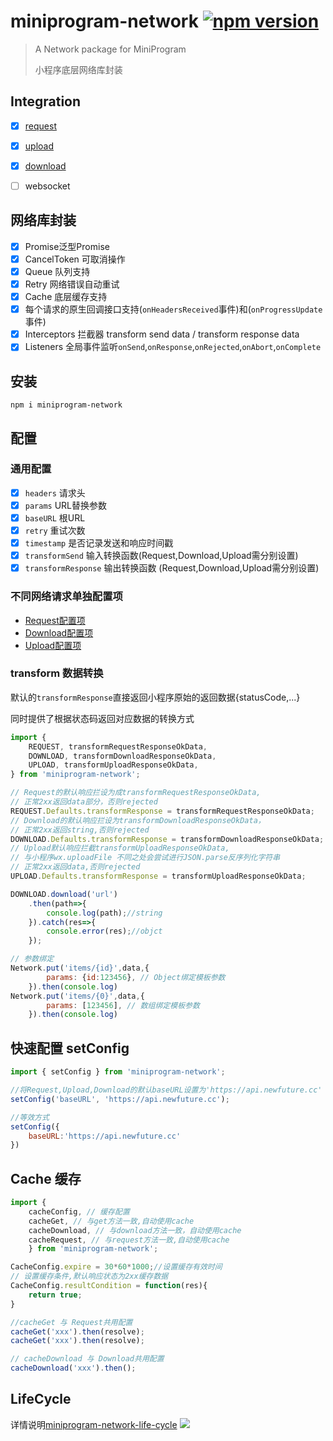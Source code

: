 # miniprogram-network [![npm version](https://badge.fury.io/js/miniprogram-network.svg)](https://npmjs.com/package/miniprogram-network)

> A Network package for MiniProgram
>
> 小程序底层网络库封装


## Integration
* [x] [request](https://www.npmjs.com/package/miniprogram-request)
* [x] [upload](https://www.npmjs.com/package/miniprogram-uploader)
* [x] [download](https://www.npmjs.com/package/miniprogram-downloader)
* [ ] websocket


## 网络库封装

* [x] Promise<T>泛型Promise
* [x] CancelToken 可取消操作
* [x] Queue 队列支持
* [x] Retry 网络错误自动重试
* [x] Cache 底层缓存支持
* [x] 每个请求的原生回调接口支持(`onHeadersReceived`事件)和(`onProgressUpdate`事件)
* [x] Interceptors 拦截器 transform send data / transform response data
* [x] Listeners 全局事件监听`onSend`,`onResponse`,`onRejected`,`onAbort`,`onComplete`

## 安装
```
npm i miniprogram-network
```

## 配置 

### 通用配置

* [x] `headers` 请求头
* [x] `params` URL替换参数
* [x] `baseURL` 根URL
* [x] `retry` 重试次数
* [x] `timestamp` 是否记录发送和响应时间戳
* [x] `transformSend` 输入转换函数(Request,Download,Upload需分别设置)
* [x] `transformResponse` 输出转换函数 (Request,Download,Upload需分别设置)

### 不同网络请求单独配置项

* [Request配置项](../request#options)
* [Download配置项](../downloader#options)
* [Upload配置项](../uploader#options)

### transform 数据转换

默认的`transformResponse`直接返回小程序原始的返回数据{statusCode,...}

同时提供了根据状态码返回对应数据的转换方式

```js
import {
    REQUEST, transformRequestResponseOkData,
    DOWNLOAD, transformDownloadResponseOkData,
    UPLOAD, transformUploadResponseOkData,
} from 'miniprogram-network';

// Request的默认响应拦设为成transformRequestResponseOkData,
// 正常2xx返回data部分，否则rejected
REQUEST.Defaults.transformResponse = transformRequestResponseOkData;
// Download的默认响应拦设为transformDownloadResponseOkData，
// 正常2xx返回string,否则rejected
DOWNLOAD.Defaults.transformResponse = transformDownloadResponseOkData;
// Upload默认响应拦截transformUploadResponseOkData,
// 与小程序wx.uploadFile 不同之处会尝试进行JSON.parse反序列化字符串
// 正常2xx返回data,否则rejected
UPLOAD.Defaults.transformResponse = transformUploadResponseOkData;

DOWNLOAD.download('url')
    .then(path=>{
        console.log(path);//string
    }).catch(res=>{
        console.error(res);//objct
    });

// 参数绑定
Network.put('items/{id}',data,{
        params: {id:123456}, // Object绑定模板参数
    }).then(console.log)
Network.put('items/{0}',data,{
        params: [123456], // 数组绑定模板参数
    }).then(console.log)
```

## 快速配置 setConfig

```js
import { setConfig } from 'miniprogram-network';

//将Request,Upload,Download的默认baseURL设置为'https://api.newfuture.cc'
setConfig('baseURL', 'https://api.newfuture.cc');

//等效方式
setConfig({
    baseURL:'https://api.newfuture.cc'
})

```

## Cache 缓存

```js
import {
    cacheConfig, // 缓存配置
    cacheGet, // 与get方法一致,自动使用cache
    cacheDownload, // 与download方法一致，自动使用cache
    cacheRequest, // 与request方法一致,自动使用cache
    } from 'miniprogram-network';

CacheConfig.expire = 30*60*1000;//设置缓存有效时间
// 设置缓存条件,默认响应状态为2xx缓存数据
CacheConfig.resultCondition = function(res){
    return true;
}

//cacheGet 与 Request共用配置
cacheGet('xxx').then(resolve);
cacheGet('xxx').then(resolve);

// cacheDownload 与 Download共用配置
cacheDownload('xxx').then();

```

## LifeCycle

详情说明[miniprogram-network-life-cycle](../life-cycle/)
![](https://user-images.githubusercontent.com/6290356/49631309-6bddc080-fa2c-11e8-9a41-88fb50b2a1b7.png)
